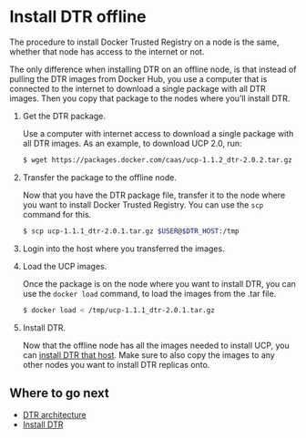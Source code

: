 <!--[metadata]>
+++
title = "Install offline"
description = "Learn how to install Docker Trusted Registry on a machine with no internet access."
keywords = ["docker, registry, install, offline"]
[menu.main]
parent="workw_dtr_install"
identifier="dtr_install_offline"
weight=30
+++
<![end-metadata]-->


# Install DTR offline

The procedure to install Docker Trusted Registry on a node is the same,
whether that node has access to the internet or not.

The only difference when installing DTR on an offline node, is that instead
of pulling the DTR images from Docker Hub, you use a computer that is connected
to the internet to download a single package with all DTR images. Then you
copy that package to the nodes where you’ll install DTR.

1. Get the DTR package.

    Use a computer with internet access to download a single package with all DTR
    images. As an example, to download UCP 2.0, run:

    ```bash
    $ wget https://packages.docker.com/caas/ucp-1.1.2_dtr-2.0.2.tar.gz
    ```

2. Transfer the package to the offline node.

    Now that you have the DTR package file, transfer it to the node where you
    want to install Docker Trusted Registry. You can use the `scp` command
    for this.

    ```bash
    $ scp ucp-1.1.1_dtr-2.0.1.tar.gz $USER@$DTR_HOST:/tmp
    ```

3. Login into the host where you transferred the images.

4. Load the UCP images.

    Once the package is on the node where you want to install DTR, you can use
    the `docker load` command, to load the images from the .tar file.

    ```bash
    $ docker load < /tmp/ucp-1.1.1_dtr-2.0.1.tar.gz
    ```

5. Install DTR.

    Now that the offline node has all the images needed to install UCP,
    you can [install DTR that host](install-dtr.md). Make sure to
    also copy the images to any other nodes you want to install DTR
    replicas onto.


## Where to go next

* [DTR architecture](../architecture.md)
* [Install DTR](install-dtr.md)
